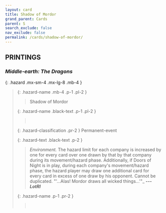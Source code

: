 ```yaml
---
layout: card
title: Shadow of Mordor
grand_parent: Cards
parent: S
search_exclude: false
nav_exclude: false
permalink: /cards/shadow-of-mordor/
---
```


## PRINTINGS


### _Middle-earth: The Dragons_

{: .hazard .mx-sm-4 .mx-lg-8 .mb-4 }
> {: .hazard-name .mb-4 .p-1 .pl-2 }
> > <div class="hazard-mp"></div>
> > <div class="card-name">Shadow of Mordor</div>
>
> {: .hazard-name .black-text .p-1 .pl-2 }
> > &nbsp;
>
> {: .hazard-classification .pr-2 }
> Permanent-event
>
> {: .hazard-text .black-text .p-2 }
> > _Environment._ The hazard limit for each company is increased by one for every card over one drawn by that by that company during its movement/hazard phase. Additionally, if Doors of Night is in play, during each company's movement/hazard phase, the hazard player may draw one additional card for every card in excess of one draw by his opponent. Cannot be duplicated.   "'...Alas! Mordor draws all wicked things...'"_ ***---LotRI*** 
>
> {: .hazard-name .p-1 .pr-2 }
> > <div class="card-shield"></div>
> > <div class="card-corruption">&nbsp;</div>
